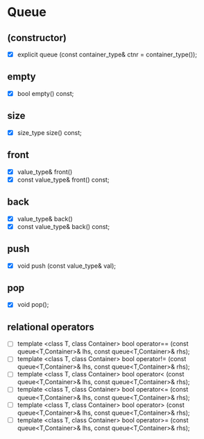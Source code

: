 # Queue
## (constructor)
- [x] explicit queue (const container_type& ctnr = container_type());
## empty
- [x] bool empty() const;
## size
- [x] size_type size() const;
## front
- [x] value_type& front()
- [x] const value_type& front() const;
## back
- [x] value_type& back()
- [x] const value_type& back() const;
## push
- [x] void push (const value_type& val);
## pop
- [x] void pop();
## relational operators
- [ ] template <class T, class Container> bool operator== (const queue<T,Container>& lhs, const queue<T,Container>& rhs);
- [ ] template <class T, class Container> bool operator!= (const queue<T,Container>& lhs, const queue<T,Container>& rhs);
- [ ] template <class T, class Container> bool operator< (const queue<T,Container>& lhs, const queue<T,Container>& rhs);
- [ ] template <class T, class Container> bool operator<= (const queue<T,Container>& lhs, const queue<T,Container>& rhs);
- [ ] template <class T, class Container> bool operator> (const queue<T,Container>& lhs, const queue<T,Container>& rhs);
- [ ] template <class T, class Container> bool operator>= (const queue<T,Container>& lhs, const queue<T,Container>& rhs);
